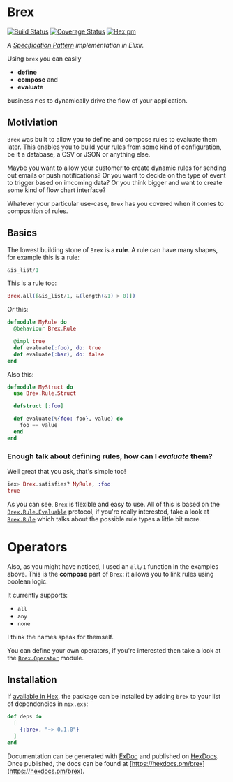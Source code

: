 # Brex
[![Build Status](https://travis-ci.org/Zeeker/brex.svg?branch=master)](https://travis-ci.org/Zeeker/brex)
[![Coverage Status](https://coveralls.io/repos/github/Zeeker/brex/badge.svg?branch=master)](https://coveralls.io/github/Zeeker/brex?branch=master)
[![Hex.pm](https://img.shields.io/hexpm/v/brex.svg)](https://hex.pm/packages/brex)

*A [Specification Pattern](https://en.wikipedia.org/wiki/Specification_pattern) implementation in Elixir.*

Using `brex` you can easily

- __define__
- __compose__ and
- __evaluate__

**b**usiness **r**les to dynamically drive the flow of your application.

## Motiviation

`Brex` was built to allow you to define and compose rules to evaluate them later. This enables you to build your rules from some kind of configuration, be it a database, a CSV or JSON or anything else.

Maybe you want to allow your customer to create dynamic rules for sending out emails or push notifications? Or you want to decide on the type of event to trigger based on imcoming data? Or you think bigger and want to create some kind of flow chart interface?

Whatever your particular use-case, `Brex` has you covered when it comes to composition of rules.

## Basics

The lowest building stone of `Brex` is a __rule__. A rule can have many shapes, for example this is a rule:

```elixir
&is_list/1
```

This is a rule too:

```elixir
Brex.all([&is_list/1, &(length(&1) > 0)])
```

Or this:

```elixir
defmodule MyRule do
  @behaviour Brex.Rule

  @impl true
  def evaluate(:foo), do: true
  def evaluate(:bar), do: false
end
```

Also this:

```elixir
defmodule MyStruct do
  use Brex.Rule.Struct

  defstruct [:foo]

  def evaluate(%{foo: foo}, value) do
    foo == value
  end
end
```

### Enough talk about defining rules, how can I _evaluate_ them?

Well great that you ask, that's simple too!

```elixir
iex> Brex.satisfies? MyRule, :foo
true
```

As you can see, `Brex` is flexible and easy to use. All of this is based on the [`Brex.Rule.Evaluable`][evaluable] protocol, if you're really interested, take a look at [`Brex.Rule`][rule] which talks about the possible rule types a little bit more.

# Operators

Also, as you might have noticed, I used an `all/1` function in the examples
above. This is the __compose__ part of `Brex`: it allows you to link rules
using boolean logic.

It currently supports:

- `all`
- `any`
- `none`

I think the names speak for themself.

You can define your own operators, if you're interested then take a look at the [`Brex.Operator`][operator] module.

## Installation

If [available in Hex](https://hex.pm/docs/publish), the package can be installed
by adding `brex` to your list of dependencies in `mix.exs`:

```elixir
def deps do
  [
    {:brex, "~> 0.1.0"}
  ]
end
```

Documentation can be generated with [ExDoc](https://github.com/elixir-lang/ex_doc)
and published on [HexDocs](https://hexdocs.pm). Once published, the docs can
be found at [https://hexdocs.pm/brex](https://hexdocs.pm/brex).

[evaluable]: https://github.com/Zeeker/brex/blob/master/lib/brex/rule.ex#L9-L20
[operator]: https://github.com/Zeeker/brex/blob/master/lib/brex/operator.ex
[rule]: https://github.com/Zeeker/brex/blob/master/lib/brex/rule.ex

